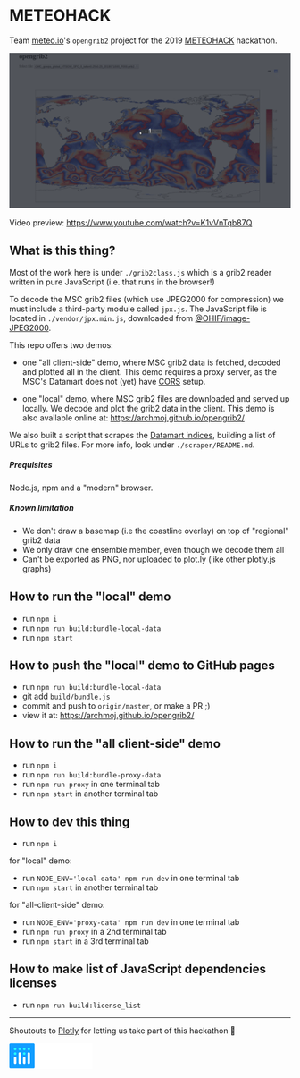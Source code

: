 # METEOHACK

Team [meteo.io](https://www.hackworks.com/fr/meteohack/teams/meteoio)'s `opengrib2` project for the 2019 [METEOHACK](https://www.hackworks.com/fr/meteohack) hackathon.

![opengrib2 preview](preview.gif)

Video preview: https://www.youtube.com/watch?v=K1vVnTqb87Q

## What is this thing?

Most of the work here is under `./grib2class.js` which is a grib2 reader written
in pure JavaScript (i.e. that runs in the browser!)

To decode the MSC grib2 files (which use JPEG2000 for compression) we must include a third-party module called `jpx.js`.
The JavaScript file is located in `./vendor/jpx.min.js`, downloaded from [@OHIF/image-JPEG2000](https://github.com/OHIF/image-JPEG2000).

This repo offers two demos:

- one "all client-side" demo, where MSC grib2 data is fetched, decoded and
  plotted all in the client. This demo requires a proxy server, as the MSC's
  Datamart does not (yet) have [CORS](https://developer.mozilla.org/en-US/docs/Web/HTTP/CORS) setup.

- one "local" demo, where MSC grib2 files are downloaded and served up locally.
  We decode and plot the grib2 data in the client. This demo is also available
  online at: https://archmoj.github.io/opengrib2/

We also built a script that scrapes the [Datamart indices](https://dd.weather.gc.ca/), building a list of URLs to grib2 files.
For more info, look under `./scraper/README.md`.

##### Prequisites

Node.js, npm and a "modern" browser.

##### Known limitation

- We don't draw a basemap (i.e the coastline overlay) on top of "regional" grib2 data
- We only draw one ensemble member, even though we decode them all
- Can't be exported as PNG, nor uploaded to plot.ly (like other plotly.js graphs)

## How to run the "local" demo

- run `npm i`
- run `npm run build:bundle-local-data`
- run `npm start`

## How to push the "local" demo to GitHub pages

- run `npm run build:bundle-local-data`
- git add `build/bundle.js`
- commit and push to `origin/master`, or make a PR ;)
- view it at: https://archmoj.github.io/opengrib2/

## How to run the "all client-side" demo

- run `npm i`
- run `npm run build:bundle-proxy-data`
- run `npm run proxy` in one terminal tab
- run `npm start` in another terminal tab

## How to dev this thing

- run `npm i`

for "local" demo:
  - run `NODE_ENV='local-data' npm run dev` in one terminal tab
  - run `npm start` in another terminal tab

for "all-client-side" demo:
  - run `NODE_ENV='proxy-data' npm run dev` in one terminal tab
  - run `npm run proxy` in a 2nd terminal tab
  - run `npm start` in a 3rd terminal tab


## How to make list of JavaScript dependencies licenses

- run `npm run build:license_list`

----------

Shoutouts to [Plotly](https://plot.ly/) for letting us take part of this
hackathon :tada:

![plotly logo](plotly-logo.png)
